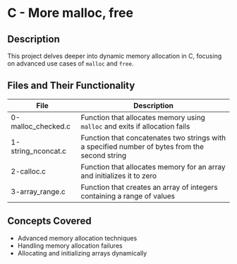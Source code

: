 # C - More malloc, free

## Description
This project delves deeper into dynamic memory allocation in C, focusing on advanced use cases of `malloc` and `free`.

## Files and Their Functionality

| File | Description |
| ---- | ----------- |
| 0-malloc_checked.c | Function that allocates memory using `malloc` and exits if allocation fails |
| 1-string_nconcat.c | Function that concatenates two strings with a specified number of bytes from the second string |
| 2-calloc.c | Function that allocates memory for an array and initializes it to zero |
| 3-array_range.c | Function that creates an array of integers containing a range of values |

## Concepts Covered
- Advanced memory allocation techniques
- Handling memory allocation failures
- Allocating and initializing arrays dynamically
